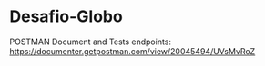 # Desafio-Globo

POSTMAN Document and Tests endpoints: https://documenter.getpostman.com/view/20045494/UVsMvRoZ
